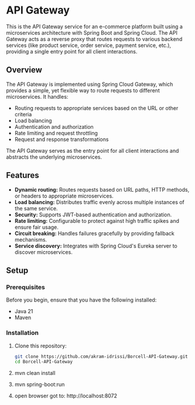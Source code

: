 # API Gateway
This is the API Gateway service for an e-commerce platform built using a microservices architecture with Spring Boot and Spring Cloud. The API Gateway acts as a reverse proxy that routes requests to various backend services (like product service, order service, payment service, etc.), providing a single entry point for all client interactions.


## Overview

The API Gateway is implemented using Spring Cloud Gateway, which provides a simple, yet flexible way to route requests to different microservices. It handles:

- Routing requests to appropriate services based on the URL or other criteria
- Load balancing
- Authentication and authorization
- Rate limiting and request throttling
- Request and response transformations

The API Gateway serves as the entry point for all client interactions and abstracts the underlying microservices.

## Features

- **Dynamic routing:** Routes requests based on URL paths, HTTP methods, or headers to appropriate microservices.
- **Load balancing:** Distributes traffic evenly across multiple instances of the same service.
- **Security:** Supports JWT-based authentication and authorization.
- **Rate limiting:** Configurable to protect against high traffic spikes and ensure fair usage.
- **Circuit breaking:** Handles failures gracefully by providing fallback mechanisms.
- **Service discovery:** Integrates with Spring Cloud's Eureka server to discover microservices.

## Setup

### Prerequisites

Before you begin, ensure that you have the following installed:

- Java 21
- Maven

### Installation

1. Clone this repository:

   ```bash
   git clone https://github.com/akram-idrissi/Borcell-API-Gateway.git
   cd Borcell-API-Gateway
   ```
2. mvn clean install
3. mvn spring-boot:run
4. open browser got to: http://localhost:8072
